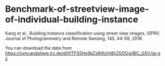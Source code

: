 # Benchmark-of-streetview-image-of-individual-building-instance
Kang et al., Building instance classification using street view images, ISPRS Journal of Photogrammetry and Remote Sensing, 145, 44-59, 2018. 

You can download the data from
https://syncandshare.lrz.de/dl/fiTFS5He9bZsR4Urh8hZGDGg/BIC_GSV.tar.gz
